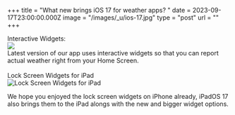 +++
title = "What new brings iOS 17 for weather apps? "
date = 2023-09-17T23:00:00.000Z
image = "/images/_u/ios-17.jpg"
type = "post"
url = ""
+++

Interactive Widgets: \
![](/images/_u/i_w2.jpeg)\
Latest version of our app uses interactive widgets so that you can report actual weather right from your Home Screen.\
\
Lock Screen Widgets for iPad\
![Lock Screen Widgets for iPad](/images/_u/ipad_rect.jpg)

We hope you enjoyed the lock screen widgets on iPhone already, iPadOS 17 also brings them to the iPad alongs with the new and bigger widget options.
